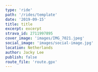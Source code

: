 ```yaml
---
type: 'ride'
path: '/rides/template'
date: '2019-09-15'
title: title
excerpt: excerpt
strava_id: 2711997895
cover_image: 'images/IMG_7021.jpeg'
social_image: 'images/social-image.jpg'
location: Netherlands
author: Jacky Lee
publish: false
route_file: 'route.gpx'
---
```

